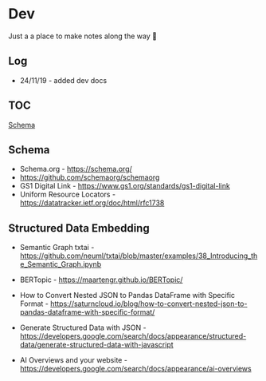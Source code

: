 # Dev

Just a a place to make notes along the way 🐇

## Log

- 24/11/19 - added dev docs

## TOC

[Schema](schema.md)

## Schema

- Schema.org - https://schema.org/ 
- https://github.com/schemaorg/schemaorg
- GS1 Digital Link - https://www.gs1.org/standards/gs1-digital-link
- Uniform Resource Locators - https://datatracker.ietf.org/doc/html/rfc1738

## Structured Data Embedding

- Semantic Graph txtai - https://github.com/neuml/txtai/blob/master/examples/38_Introducing_the_Semantic_Graph.ipynb
- BERTopic - https://maartengr.github.io/BERTopic/
- How to Convert Nested JSON to Pandas DataFrame with Specific Format - https://saturncloud.io/blog/how-to-convert-nested-json-to-pandas-dataframe-with-specific-format/

- Generate Structured Data with JSON - https://developers.google.com/search/docs/appearance/structured-data/generate-structured-data-with-javascript

- AI Overviews and your website - https://developers.google.com/search/docs/appearance/ai-overviews

